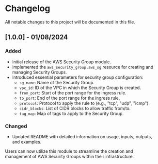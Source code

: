 # Changelog

All notable changes to this project will be documented in this file.

## [1.0.0] - 01/08/2024

### Added
- Initial release of the AWS Security Group module.
- Implemented the `aws_security_group.aws_sg` resource for creating and managing Security Groups.
- Introduced essential parameters for security group configuration:
  - `sg_name`: Name of the Security Group.
  - `vpc_id`: ID of the VPC in which the Security Group is created.
  - `from_port`: Start of the port range for the ingress rule.
  - `to_port`: End of the port range for the ingress rule.
  - `protocol`: Protocol to apply the rule to (e.g., "tcp", "udp", "icmp").
  - `cidr_blocks`: List of CIDR blocks to allow traffic from/to.
  - `tag_map`: Map of tags to apply to the Security Group.

### Changed
- Updated README with detailed information on usage, inputs, outputs, and examples.

Users can now utilize this module to streamline the creation and management of AWS Security Groups within their infrastructure.